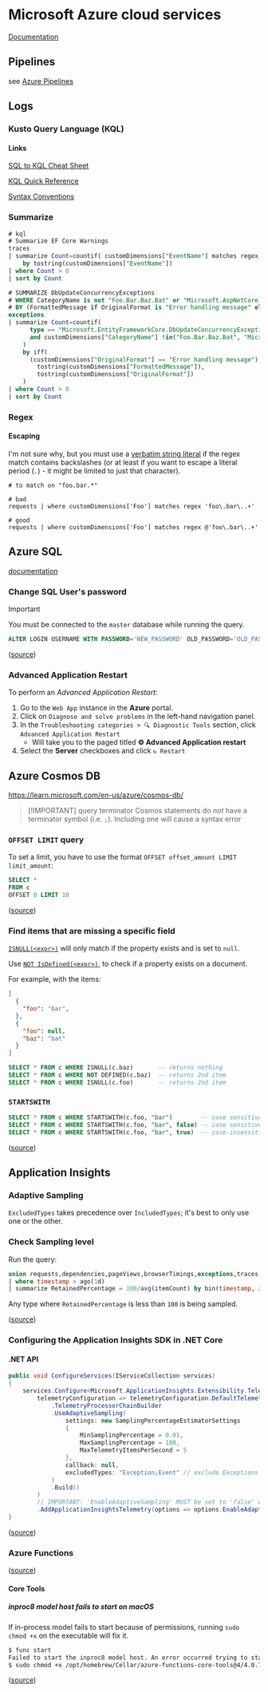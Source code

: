 # Microsoft Azure cloud services

[Documentation](https://learn.microsoft.com/en-us/azure/?product=popular)

## Pipelines

see [Azure Pipelines](</Azure/Azure Pipelines.md>)

## Logs

### Kusto Query Language (KQL)

#### Links

[SQL to KQL Cheat Sheet](https://learn.microsoft.com/en-us/azure/data-explorer/kusto/query/sqlcheatsheet?source=recommendations)

[KQL Quick Reference](https://learn.microsoft.com/en-us/azure/data-explorer/kusto/query/kql-quick-reference?source=recommendations)

[Syntax Conventions](https://learn.microsoft.com/en-us/azure/data-explorer/kusto/query/syntax-conventions?source=recommendations)

### Summarize

```sql
# kql
# Summarize EF Core Warnings
traces
| summarize Count=countif( customDimensions["EventName"] matches regex @"Microsoft\.EntityFrameworkCore\..+Warning" )
    by tostring(customDimensions["EventName"])
| where Count > 0
| sort by Count

# SUMMARIZE DbUpdateConcurrencyExceptions
# WHERE CategoryName is not "Foo.Bar.Baz.Bat" or "Microsoft.AspNetCore.Server.IIS.Core.IISHttpServer"
# BY (FormattedMessage if OriginalFormat is "Error handling message" else OriginalFormat)
exceptions
| summarize Count=countif(
      type == "Microsoft.EntityFrameworkCore.DbUpdateConcurrencyException"
      and customDimensions["CategoryName"] !in("Foo.Bar.Baz.Bat", "Microsoft.AspNetCore.Server.IIS.Core.IISHttpServer")
    ) 
    by iff(
      (customDimensions["OriginalFormat"] == "Error handling message"),
        tostring(customDimensions["FormattedMessage"]),
        tostring(customDimensions["OriginalFormat"])
    )
| where Count > 0
| sort by Count
```

### Regex

#### Escaping

I'm not sure why, but you must use a [verbatim string literal](https://learn.microsoft.com/en-us/azure/data-explorer/kusto/query/scalar-data-types/string#verbatim-string-literal)
if the regex match contains backslashes (or at least if you want to escape a literal period (`.`) - it might be limited to just that character).

```kql
# to match on "foo.bar.*"

# bad
requests | where customDimensions['Foo'] matches regex 'foo\.bar\..+'

# good
requests | where customDimensions['Foo'] matches regex @'foo\.bar\..+'
```

## **Azure SQL**

[documentation](https://learn.microsoft.com/en-us/azure/azure-sql/?view=azuresql)

### Change SQL User's password

> [!IMPORTANT]
> You must be connected to the `master` database while running the query.

```sql
ALTER LOGIN USERNAME WITH PASSWORD='NEW_PASSWORD' OLD_PASSWORD='OLD_PASSWORD';
```

([source](https://stackoverflow.com/a/40236718/24445522))

### Advanced Application Restart

To perform an _Advanced Application Restart_:

1. Go to the `Web App` instance in the **Azure** portal.
1. Click on `Diagnose and solve problems` in the left-hand navigation panel.
2. In the `Troubleshooting categories > 🔍 Diagnostic Tools` section, click `Advanced Application Restart`
    - Will take you to the paged titled **⚙️ Advanced Application restart**
3. Select the **Server** checkboxes and click `↻ Restart`

## Azure Cosmos DB

<https://learn.microsoft.com/en-us/azure/cosmos-db/>

> [!IMPORTANT] query terminator Cosmos statements do _not_ have a terminator symbol (i.e. `;`). Including one will cause a syntax error

### `OFFSET LIMIT` query

To set a limit, you have to use the format `OFFSET offset_amount LIMIT limit_amount`:

```sql
SELECT *
FROM c
OFFSET 0 LIMIT 10
```

([source](https://learn.microsoft.com/en-us/azure/cosmos-db/nosql/query/offset-limit))

### Find items that are missing a specific field

[`ISNULL(<expr>)`](https://learn.microsoft.com/en-us/azure/cosmos-db/nosql/query/is-null) will only match if the property exists and is set to `null`.

Use [`NOT IsDefined(<expr>)`](https://learn.microsoft.com/en-us/azure/cosmos-db/nosql/query/is-defined), to check if a property exists on a document.

For example, with the items:

```json
[
  {
    "foo": "bar",
  },
  {
    "foo": null,
    "baz": "bat"
  }
]
```

```sql
SELECT * FROM c WHERE ISNULL(c.baz)       -- returns nothing
SELECT * FROM c WHERE NOT DEFINED(c.baz)  -- returns 2nd item
SELECT * FROM c WHERE ISNULL(c.foo)       -- returns 2nd item
```

### `STARTSWITH`

```sql
SELECT * FROM c WHERE STARTSWITH(c.foo, "bar")        -- case sensitive
SELECT * FROM c WHERE STARTSWITH(c.foo, "bar", false) -- case sensitive
SELECT * FROM c WHERE STARTSWITH(c.foo, "bar", true)  -- case-insensitive
```

([source](https://learn.microsoft.com/en-us/azure/cosmos-db/nosql/query/startswith))

## Application Insights

### Adaptive Sampling

`ExcludedTypes` takes precedence over `IncludedTypes`; it's best to only use one or the other.

### Check Sampling level

Run the query:

```sql
union requests,dependencies,pageViews,browserTimings,exceptions,traces,customEvents
| where timestamp > ago(1d)
| summarize RetainedPercentage = 100/avg(itemCount) by bin(timestamp, 24h), itemType
```

Any type where `RetainedPercentage` is less than `100` is being sampled.

([source](https://learn.microsoft.com/en-us/azure/azure-monitor/app/sampling-classic-api#knowing-whether-sampling-is-in-operation))

### Configuring the **Application Insights SDK** in .NET Core

#### .NET API

```cs
public void ConfigureServices(IServiceCollection services)
{
    services.Configure<Microsoft.ApplicationInsights.Extensibility.TelemetryConfiguration>(
        telemetryConfiguration => telemetryConfiguration.DefaultTelemetrySink
            .TelemetryProcessorChainBuilder
            .UseAdaptiveSampling(
                settings: new SamplingPercentageEstimatorSettings
                {
                    MinSamplingPercentage = 0.01,
                    MaxSamplingPercentage = 100,
                    MaxTelemetryItemsPerSecond = 5
                },
                callback: null,
                excludedTypes: "Exception;Event" // exclude Exceptions and Events from adaptive sampling
            )
            .Build()
        )
        // IMPORTANT: 'EnableAdaptiveSampling' MUST be set to 'false' when using 'UseAdaptiveSampling'.
        .AddApplicationInsightsTelemetry(options => options.EnableAdaptiveSampling = false);
}
```

([source](https://learn.microsoft.com/en-us/azure/azure-monitor/app/sampling-classic-api#configure-sampling-settings))

### Azure Functions

([source](https://learn.microsoft.com/en-us/azure/azure-functions/configure-monitoring?tabs=v2#configure-sampling))

#### Core Tools

##### inproc8 model host fails to start on macOS

If in-process model fails to start because of permissions, running `sudo chmod +x` on the executable will fix it.

```zsh
$ func start
Failed to start the inproc8 model host. An error occurred trying to start process '/opt/homebrew/Cellar/azure-functions-core-tools@4/4.0.7030/in-proc8/func' with working directory '/Users/ccb012100/work/dpc/CCT-consent-service/src/Cct.Consent.Service.Functions.Shared/bin/output'. Permission denied
$ sudo chmod +x /opt/homebrew/Cellar/azure-functions-core-tools@4/4.0.7030/in-proc8/func
```

([source](https://github.com/Azure/azure-functions-core-tools/issues/3766))
